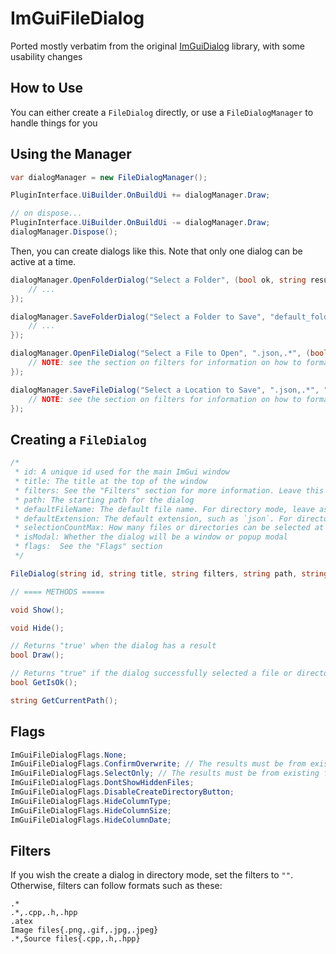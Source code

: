 # ImGuiFileDialog

Ported mostly verbatim from the original [ImGuiDialog](https://github.com/aiekick/ImGuiFileDialog) library, with some usability changes

## How to Use

You can either create a `FileDialog` directly, or use a `FileDialogManager` to handle things for you

## Using the Manager
```cs
var dialogManager = new FileDialogManager();

PluginInterface.UiBuilder.OnBuildUi += dialogManager.Draw;

// on dispose...
PluginInterface.UiBuilder.OnBuildUi -= dialogManager.Draw;
dialogManager.Dispose();
```

Then, you can create dialogs like this. Note that only one dialog can be active at a time.
```cs
dialogManager.OpenFolderDialog("Select a Folder", (bool ok, string result) => {
    // ...
});

dialogManager.SaveFolderDialog("Select a Folder to Save", "default_folder_name", (bool ok, string result) => {
    // ...
});

dialogManager.OpenFileDialog("Select a File to Open", ".json,.*", (bool ok, string result) => {
    // NOTE: see the section on filters for information on how to format them
});

dialogManager.SaveFileDialog("Select a Location to Save", ".json,.*", "default_file_name", "json", (bool ok, string result) => {
    // NOTE: see the section on filters for information on how to format them
});
```

## Creating a `FileDialog`

```cs
/*
 * id: A unique id used for the main ImGui window
 * title: The title at the top of the window
 * filters: See the "Filters" section for more information. Leave this empty to switch to directory mode
 * path: The starting path for the dialog
 * defaultFileName: The default file name. For directory mode, leave as "."
 * defaultExtension: The default extension, such as `json`. For directory mode, leave as ""
 * selectionCountMax: How many files or directories can be selected at once. Set to `0` for an infinite number
 * isModal: Whether the dialog will be a window or popup modal
 * flags:  See the "Flags" section
 */

FileDialog(string id, string title, string filters, string path, string defaultFileName, string defaultExtension, int selectionCountMax, bool isModal, ImGuiFileDialogFlags flags)

// ==== METHODS =====

void Show();

void Hide();

// Returns "true' when the dialog has a result
bool Draw();

// Returns "true" if the dialog successfully selected a file or directory
bool GetIsOk();

string GetCurrentPath();
```

## Flags

```cs
ImGuiFileDialogFlags.None;
ImGuiFileDialogFlags.ConfirmOverwrite; // The results must be from existing files or directories
ImGuiFileDialogFlags.SelectOnly; // The results must be from existing files or directories
ImGuiFileDialogFlags.DontShowHiddenFiles;
ImGuiFileDialogFlags.DisableCreateDirectoryButton;
ImGuiFileDialogFlags.HideColumnType;
ImGuiFileDialogFlags.HideColumnSize;
ImGuiFileDialogFlags.HideColumnDate;
```

## Filters

If you wish the create a dialog in directory mode, set the filters to `""`. Otherwise, filters can follow formats such as these:

```
.*
.*,.cpp,.h,.hpp
.atex
Image files{.png,.gif,.jpg,.jpeg}
.*,Source files{.cpp,.h,.hpp}
```